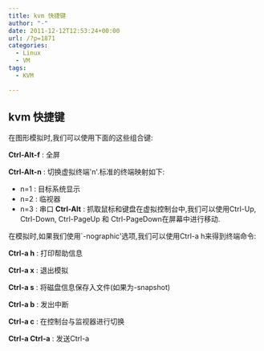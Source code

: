 ```yaml
---
title: kvm 快捷键
author: "-"
date: 2011-12-12T12:53:24+00:00
url: /?p=1871
categories:
  - Linux
  - VM
tags:
  - KVM

---
```

## kvm 快捷键
在图形模拟时,我们可以使用下面的这些组合键:

**Ctrl-Alt-f**
:   全屏

**Ctrl-Alt-n**
:   切换虚拟终端'n'.标准的终端映射如下:

  * n=1 : 目标系统显示
  * n=2 : 临视器
  * n=3 : 串口 
    **Ctrl-Alt**
    :   抓取鼠标和键盘在虚拟控制台中,我们可以使用Ctrl-Up, Ctrl-Down, Ctrl-PageUp 和 Ctrl-PageDown在屏幕中进行移动. 

在模拟时,如果我们使用\`-nographic'选项,我们可以使用Ctrl-a h来得到终端命令:

**Ctrl-a h**
:   打印帮助信息

**Ctrl-a x**
:   退出模拟

**Ctrl-a s**
:   将磁盘信息保存入文件(如果为-snapshot)

**Ctrl-a b**
:   发出中断

**Ctrl-a c**
:   在控制台与监视器进行切换

**Ctrl-a Ctrl-a**
:   发送Ctrl-a
